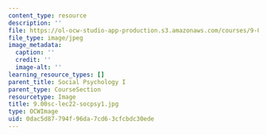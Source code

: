 ```yaml
---
content_type: resource
description: ''
file: https://ol-ocw-studio-app-production.s3.amazonaws.com/courses/9-00sc-introduction-to-psychology-fall-2011/0dac5d87794f96da7cd63cfcbdc30ede_9.00sc-lec22-socpsy1.jpg
file_type: image/jpeg
image_metadata:
  caption: ''
  credit: ''
  image-alt: ''
learning_resource_types: []
parent_title: Social Psychology I
parent_type: CourseSection
resourcetype: Image
title: 9.00sc-lec22-socpsy1.jpg
type: OCWImage
uid: 0dac5d87-794f-96da-7cd6-3cfcbdc30ede
---
```

